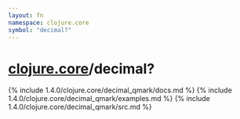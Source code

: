 ```yaml
---
layout: fn
namespace: clojure.core
symbol: "decimal?"
---
```


# [clojure.core](../)/decimal?

{% include 1.4.0/clojure.core/decimal_qmark/docs.md %}
{% include 1.4.0/clojure.core/decimal_qmark/examples.md %}
{% include 1.4.0/clojure.core/decimal_qmark/src.md %}

